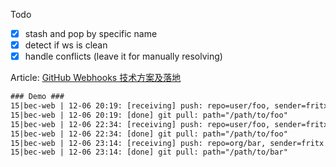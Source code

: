 Todo
- [x] stash and pop by specific name
- [x] detect if ws is clean
- [x] handle conflicts (leave it for manually resolving)

Article: [GitHub Webhooks 技术方案及落地](https://bec.today/fx/?draft/github-webhooks)

```txt
### Demo ###
15|bec-web | 12-06 20:19: [receiving] push: repo=user/foo, sender=fritx
15|bec-web | 12-06 20:19: [done] git pull: path="/path/to/foo"
15|bec-web | 12-06 22:34: [receiving] push: repo=user/foo, sender=fritx
15|bec-web | 12-06 22:34: [done] git pull: path="/path/to/foo"
15|bec-web | 12-06 23:14: [receiving] push: repo=org/bar, sender=fritx
15|bec-web | 12-06 23:14: [done] git pull: path="/path/to/bar"
```
